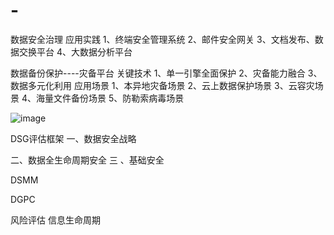 # -
数据安全治理
应用实践
1、终端安全管理系统
2、邮件安全网关
3、文档发布、数据交换平台
4、大数据分析平台


数据备份保护----灾备平台
关键技术
1、单一引擎全面保护
2、灾备能力融合
3、数据多元化利用
应用场景
1、本异地灾备场景
2、云上数据保护场景
3、云容灾场景
4、海量文件备份场景
5、防勒索病毒场景
 
 
![image](https://user-images.githubusercontent.com/7948479/222626150-712443af-b89a-47f8-b1dd-49cce0e93e93.png)


DSG评估框架
一、数据安全战略

二、数据全生命周期安全
三 、基础安全

DSMM

DGPC

风险评估
信息生命周期


